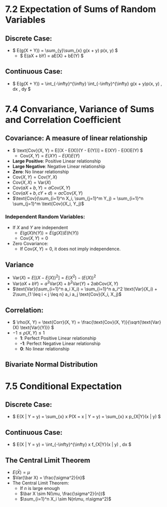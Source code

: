 # 7.2 Expectation of Sums of Random Variables
## Discrete Case:
- $ E(g(X + Y)) = \sum_{y}\sum_{x} g(x + y) p(x, y) $
  - $ E(aX + bY) = aE(X) + bE(Y) $
## Continuous Case:
- $ E(g(X + Y)) = \int_{-\infty}^{\infty} \int_{-\infty}^{\infty} g(x + y)p(x, y) \, dx \, dy $

# 7.4 Convariance, Variance of Sums and Correlation Coefficient
## Covariance: A measure of linear relationship
- $ \text{Cov}(X, Y) = E[(X - E(X))(Y - E(Y))] = E(XY) - E(X)E(Y) $
  - $\text{Cov}(X, Y) = E(XY) - E(X)E(Y)$
- **Large Positive**: Positive Linear relationship
- **Large Negative**: Negative Linear relationship
- **Zero**: No linear relationship
- $\text{Cov}(X, Y) = \text{Cov}(Y, X)$
- $\text{Cov}(X, X) = \text{Var}(X)$
- $\text{Cov}(aX + b, Y) = a \text{Cov}(X, Y)$
- $\text{Cov}(aX + b, cY + d) = ac \text{Cov}(X, Y)$
- $\text{Cov}(\sum_{i=1}^n X_i, \sum_{j=1}^m Y_j) = \sum_{i=1}^n \sum_{j=1}^m \text{Cov}(X_i, Y_j)$
### Independent Random Variables:
- If $X$ and $Y$ are independent
  - $E(g(X)h(Y)) = E(g(X))E(h(Y))$
  - $\text{Cov}(X, Y) = 0$
- Zero Covariance:
  - If $\text{Cov}(X, Y) = 0$, it does not imply independence.
## Variance
- $\text{Var}(X) = E[(X - E(X))^2] = E(X^2) - (E(X))^2$
- $\text{Var}(aX + bY) = a^2 \text{Var}(X) + b^2 \text{Var}(Y) + 2ab \text{Cov}(X, Y)$
- $\text{Var}(\sum_{i=1}^n a_i X_i) = \sum_{i=1}^n a_i^2 \text{Var}(X_i) + 2\sum_{1 \leq i < j \leq n} a_i a_j \text{Cov}(X_i, X_j)$
## Correlation:
- $ \rho(X, Y) = \text{Corr}(X, Y) = \frac{\text{Cov}(X, Y)}{\sqrt{\text{Var}(X) \text{Var}(Y)}} $
- $-1 \leq \rho(X, Y) \leq 1$
  - **1**: Perfect Positive Linear relationship
  - **-1**: Perfect Negative Linear relationship
  - **0**: No linear relationship
## Bivariate Normal Distribution

# 7.5 Conditional Expectation
## Discrete Case:
- $ E(X | Y = y) = \sum_{x} x P(X = x | Y = y) = \sum_{x} x p_{X|Y}(x | y) $
## Continuous Case:
- $ E(X | Y = y) = \int_{-\infty}^{\infty} x f_{X|Y}(x | y) \, dx $

## The Central Limit Theorem
- $E(\bar X) = \mu$
- $Var(\bar X) = \frac{\sigma^2}{n}$
- The Central Limit Theorem:
  - If $n$ is large enough
  - $\bar X \sim N(\mu, \frac{\sigma^2}{n})$
  - $\sum_{i=1}^n X_i \sim N(n\mu, n\sigma^2)$